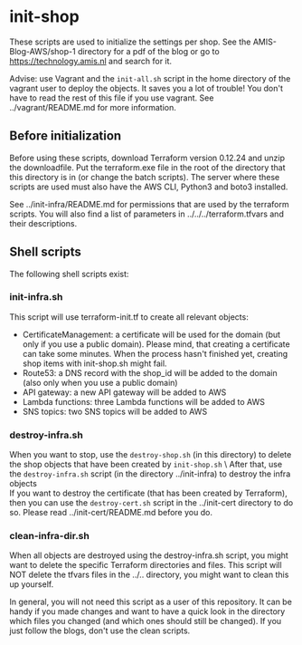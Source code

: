# init-shop

These scripts are used to initialize the settings per shop. See the AMIS-Blog-AWS/shop-1 directory
for a pdf of the blog or go to https://technology.amis.nl and search for it.

Advise: use Vagrant and the `init-all.sh` script in the home directory of the vagrant user to 
deploy the objects. It saves you a lot of trouble! You don't have to read the rest of this file 
if you use vagrant. See ../vagrant/README.md for more information.

## Before initialization

Before using these scripts, download Terraform version 0.12.24 and unzip the downloadfile. Put the 
terraform.exe file in the root of the directory that this directory is in (or change the batch scripts).
The server where these scripts are used must also have the AWS CLI, Python3 and boto3 installed. 

See ../init-infra/README.md for permissions that are used by the terraform scripts. You will also find
a list of parameters in ../../../terraform.tfvars and their descriptions.

## Shell scripts

The following shell scripts exist:

### init-infra.sh

This script will use terraform-init.tf to create all relevant objects:
- CertificateManagement: a certificate will be used for the domain (but only if you use a public domain). Please mind, that creating a certificate can take some minutes. When the process hasn't finished yet, creating shop items with init-shop.sh might fail.
- Route53: a DNS record with the shop_id will be added to the domain (also only when you use a public domain)
- API gateway: a new API gateway will be added to AWS
- Lambda functions: three Lambda functions will be added to AWS
- SNS topics: two SNS topics will be added to AWS

### destroy-infra.sh

When you want to stop, use the `destroy-shop.sh` (in this directory) to delete the shop objects that have been created by `init-shop.sh` \ 
After that, use the `destroy-infra.sh` script (in the directory ../init-infra) to destroy the infra objects \
If you want to destroy the certificate (that has been created by Terraform), then you can use the `destroy-cert.sh` script in the ../init-cert directory to do so. Please read ../init-cert/README.md before you do.

### clean-infra-dir.sh

When all objects are destroyed using the destroy-infra.sh script, you might want to delete the specific
Terraform directories and files. This script will NOT delete the tfvars files in the ../.. directory,
you might want to clean this up yourself.

In general, you will not need this script as a user of this repository. It can be handy if you made changes and
want to have a quick look in the directory which files you changed (and which ones should still be changed). If
you just follow the blogs, don't use the clean scripts.

